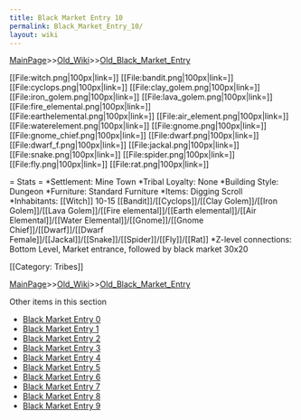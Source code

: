 ```yaml
---
title: Black Market Entry 10
permalink: Black_Market_Entry_10/
layout: wiki
---
```


[MainPage](/keeperrl_wiki/ "wikilink")>>[Old_Wiki](/keeperrl_wiki/Old_Wiki "wikilink")>>[Old_Black_Market_Entry](/keeperrl_wiki/Old_Black_Market_Entry "wikilink")

[[File:witch.png|100px|link=]]
[[File:bandit.png|100px|link=]]
[[File:cyclops.png|100px|link=]]
[[File:clay_golem.png|100px|link=]]
[[File:iron_golem.png|100px|link=]]
[[File:lava_golem.png|100px|link=]]
[[File:fire_elemental.png|100px|link=]]
[[File:earthelemental.png|100px|link=]]
[[File:air_element.png|100px|link=]]
[[File:waterelement.png|100px|link=]]
[[File:gnome.png|100px|link=]]
[[File:gnome_chief.png|100px|link=]]
[[File:dwarf.png|100px|link=]]
[[File:dwarf_f.png|100px|link=]]
[[File:jackal.png|100px|link=]]
[[File:snake.png|100px|link=]]
[[File:spider.png|100px|link=]]
[[File:fly.png|100px|link=]]
[[File:rat.png|100px|link=]]

= Stats =
*Settlement: Mine Town
*Tribal Loyalty: None
*Building Style: Dungeon
*Furniture:  Standard Furniture
*Items: Digging Scroll    
*Inhabitants: [[Witch]] 10-15 [[Bandit]]/[[Cyclops]]/[[Clay Golem]]/[[Iron Golem]]/[[Lava Golem]]/[[Fire elemental]]/[[Earth elemental]]/[[Air Elemental]]/[[Water Elemental]]/[[Gnome]]/[[Gnome Chief]]/[[Dwarf]]/[[Dwarf Female]]/[[Jackal]]/[[Snake]]/[[Spider]]/[[Fly]]/[[Rat]]
*Z-level connections: Bottom Level, Market entrance, followed by black market 30x20   

[[Category: Tribes]]

[MainPage](/keeperrl_wiki/ "wikilink")>>[Old_Wiki](/keeperrl_wiki/Old_Wiki "wikilink")>>[Old_Black_Market_Entry](/keeperrl_wiki/Old_Black_Market_Entry "wikilink")

Other items in this section
-    [Black Market Entry 0](/keeperrl_wiki/Black_Market_Entry_0 "wikilink")
-    [Black Market Entry 1](/keeperrl_wiki/Black_Market_Entry_1 "wikilink")
-    [Black Market Entry 2](/keeperrl_wiki/Black_Market_Entry_2 "wikilink")
-    [Black Market Entry 3](/keeperrl_wiki/Black_Market_Entry_3 "wikilink")
-    [Black Market Entry 4](/keeperrl_wiki/Black_Market_Entry_4 "wikilink")
-    [Black Market Entry 5](/keeperrl_wiki/Black_Market_Entry_5 "wikilink")
-    [Black Market Entry 6](/keeperrl_wiki/Black_Market_Entry_6 "wikilink")
-    [Black Market Entry 7](/keeperrl_wiki/Black_Market_Entry_7 "wikilink")
-    [Black Market Entry 8](/keeperrl_wiki/Black_Market_Entry_8 "wikilink")
-    [Black Market Entry 9](/keeperrl_wiki/Black_Market_Entry_9 "wikilink")
